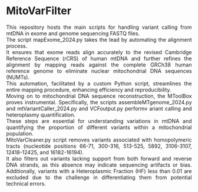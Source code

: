 # MitoVarFilter
<p align=justify>This repository hosts the main scripts for handling variant calling from mtDNA in exome and genome sequencing FASTQ files. 
  <br>The script mapExome_2024.py takes the lead by automating the alignment process. <br> It ensures that exome reads align accurately to the revised Cambridge Reference Sequence (rCRS) of human mtDNA and further refines the alignment by mapping reads against the complete GRCh38 human reference genome to eliminate nuclear mitochondrial DNA sequences (NUMTs).<br>
  This automation, facilitated by a custom Python script, streamlines the entire mapping procedure, enhancing efficiency and reproducibility. 
  <br>Moving on to mitochondrial DNA sequence reconstruction, the MToolBox proves instrumental. Specifically, the scripts assembleMTgenome_2024.py and mtVariantCaller_2024.py and VCFoutput.py performv ariant calling and heteroplasmy quantification. 
  <br>These steps are essential for understanding variations in mtDNA and quantifying the proportion of different variants within a mitochondrial population.
  <br> MitoVarCleaner.py script removes variants associated with homopolymeric tracts (nucleotide positions 66-71, 300-316, 513-525, 5892, 3106-3107, 12418-12425, and 16182-16194). 
  <br>It also filters out variants lacking support from both forward and reverse DNA strands, as this absence may indicate sequencing artifacts or bias. 
  Additionally, variants with a Heteroplasmic Fraction (HF) less than 0.01 are excluded due to the challenge in differentiating them from potential technical errors.</p>

